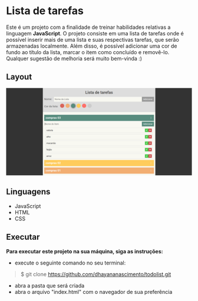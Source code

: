 # Lista de tarefas
Este é um projeto com a finalidade de treinar habilidades relativas a linguagem **JavaScript**. O projeto consiste em uma lista de tarefas onde é possível inserir mais de uma lista e suas respectivas tarefas, que serão armazenadas localmente. Além disso, é possível adicionar uma cor de fundo ao título da lista, marcar o item como concluído e removê-lo. Qualquer sugestão de melhoria será muito bem-vinda :)

## Layout
<img src="img.png" alt="imagem">

## Linguagens
* JavaScript
* HTML
* CSS

## Executar
**Para executar este projeto na sua máquina, siga as instruções:**
* execute o seguinte comando no seu terminal: 
> $ git clone https://github.com/dhayananascimento/todolist.git
* abra a pasta que será  criada
* abra o arquivo "index.html" com o navegador de sua preferência
